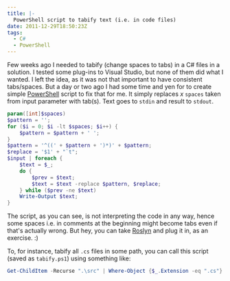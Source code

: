 ```yaml
---
title: |-
  PowerShell script to tabify text (i.e. in code files)
date: 2011-12-29T18:50:23Z
tags:
  - C#
  - PowerShell
---
```

Few weeks ago I needed to tabify (change spaces to tabs) in a C# files in a solution. I tested some plug-ins to Visual Studio, but none of them did what I wanted. I left the idea, as it was not that important to have consistent tabs/spaces. But a day or two ago I had some time and yen for to create simple [PowerShell][1] script to fix that for me. It simply replaces _x_ `spaces` taken from input parameter with tab(s). Text goes to `stdin` and result to `stdout`.

```powershell
param([int]$spaces)
$pattern = '';
for ($i = 0; $i -lt $spaces; $i++) {
	$pattern = $pattern + ' ';
}
$pattern = '^((' + $pattern + ')*)' + $pattern;
$replace = '$1' + "`t";
$input | foreach {
	$text = $_;
	do {
		$prev = $text;
		$text = $text -replace $pattern, $replace;
	} while ($prev -ne $text)
	Write-Output $text;
}
```

The script, as you can see, is not interpreting the code in any way, hence some spaces i.e. in comments at the beginning might become tabs even if that's actually wrong. But hey, you can take [Roslyn][2] and plug it in, as an exercise. :)

To, for instance, tabify all `.cs` files in some path, you can call this script (saved as `tabify.ps1`) using something like:

```powershell
Get-ChildItem -Recurse ".\src" | Where-Object {$_.Extension -eq ".cs"} | foreach { Get-Content $_.FullName | .\tabify.ps1 -Spaces 2 | Set-Content -Encoding UTF8 ($_.FullName + ".tabs") }
```

[1]: http://technet.microsoft.com/en-us/library/bb978526.aspx
[2]: http://msdn.com/roslyn